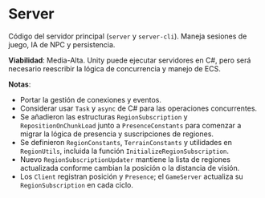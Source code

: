 # Server

Código del servidor principal (`server` y `server-cli`). Maneja sesiones de juego, IA de NPC y persistencia.

**Viabilidad**: Media-Alta. Unity puede ejecutar servidores en C#, pero será necesario reescribir la lógica de concurrencia y manejo de ECS.

**Notas**:
- Portar la gestión de conexiones y eventos.
- Considerar usar `Task` y `async` de C# para las operaciones concurrentes.
- Se añadieron las estructuras `RegionSubscription` y `RepositionOnChunkLoad`
  junto a `PresenceConstants` para comenzar a migrar la lógica de presencia y
  suscripciones de regiones.
- Se definieron `RegionConstants`, `TerrainConstants` y utilidades en
  `RegionUtils`, incluida la función `InitializeRegionSubscription`.
- Nuevo `RegionSubscriptionUpdater` mantiene la lista de regiones
  actualizada conforme cambian la posición o la distancia de visión.
- Los `Client` registran posición y `Presence`; el `GameServer` actualiza
  su `RegionSubscription` en cada ciclo.
